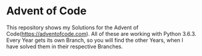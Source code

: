 # Advent of Code
This repository shows my Solutions for the Advent of Code(https://adventofcode.com).
All of these are working with Python 3.6.3.
Every Year gets its own Branch, so you will find the other Years, when I have solved them in their respective Branches.
